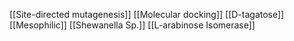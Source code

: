 [[Site-directed mutagenesis]]
[[Molecular docking]]
[[D-tagatose]]
[[Mesophilic]]
[[Shewanella Sp.]]
[[L-arabinose Isomerase]]
